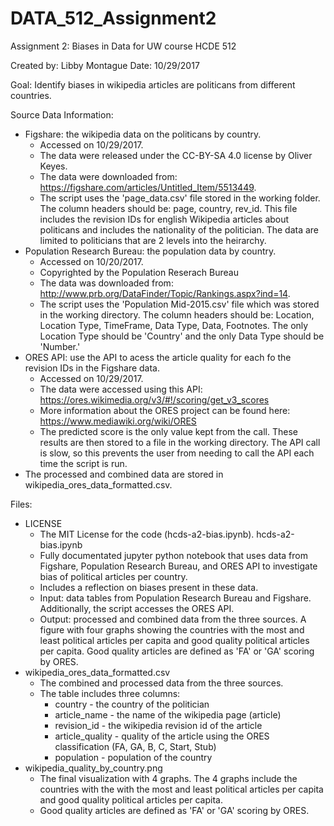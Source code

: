 # DATA_512_Assignment2
Assignment 2: Biases in Data for UW course HCDE 512

Created by: Libby Montague
Date: 10/29/2017

Goal: Identify biases in wikipedia articles are politicans from different countries. 

Source Data Information:
- Figshare: the wikipedia data on the politicans by country. 
    - Accessed on 10/29/2017.  
    - The data were released under the CC-BY-SA 4.0 license by Oliver Keyes. 
    - The data were downloaded from: https://figshare.com/articles/Untitled_Item/5513449. 
    - The script uses the 'page_data.csv' file stored in the working folder. The column headers should be: page, country, rev_id. This file includes the revision IDs for english Wikipedia articles about politicans and includes the nationality of the politician. The data are limited to politicians that are 2 levels into the heirarchy. 
- Population Research Bureau: the population data by country. 
    - Accessed on 10/20/2017. 
    - Copyrighted by the Population Reserach Bureau
    - The data was downloaded from: http://www.prb.org/DataFinder/Topic/Rankings.aspx?ind=14. 
    - The script uses the 'Population Mid-2015.csv' file which was stored in the working directory. The column headers should be: Location, Location Type, TimeFrame, Data Type, Data, Footnotes. The only Location Type should be 'Country' and the only Data Type should be 'Number.'
- ORES API: use the API to acess the article quality for each fo the revision IDs in the Figshare data. 
    - Accessed on 10/29/2017. 
    - The data were accessed using this API: https://ores.wikimedia.org/v3/#!/scoring/get_v3_scores
    - More information about the ORES project can be found here: https://www.mediawiki.org/wiki/ORES
    - The predicted score is the only value kept from the call. These results are then stored to a file in the working directory. The API call is slow, so this prevents the user from needing to call the API each time the script is run. 
- The processed and combined data are stored in wikipedia_ores_data_formatted.csv. 

Files:
- LICENSE 
  - The MIT License for the code (hcds-a2-bias.ipynb). 
hcds-a2-bias.ipynb
  - Fully documentated jupyter python notebook that uses data from Figshare, Population Research Bureau, and ORES API to investigate bias of political articles per country. 
  - Includes a reflection on biases present in these data. 
  - Input: data tables from Population Research Bureau and Figshare. Additionally, the script accesses the ORES API. 
  - Output: processed and combined data from the three sources. A figure with four graphs showing the countries with the most and least political articles per capita and good quality political articles per capita. Good quality articles are defined as 'FA' or 'GA' scoring by ORES.
- wikipedia_ores_data_formatted.csv
  - The combined and processed data from the three sources. 
  - The table includes three columns: 
    - country - the country of the politician 
    - article_name - the name of the wikipedia page (article)
    - revision_id - the wikipedia revision id of the article
    - article_quality - quality of the article using the ORES classification (FA, GA, B, C, Start, Stub)
    - population - population of the country
- wikipedia_quality_by_country.png
    - The final visualization with 4 graphs. The 4 graphs include the countries with the with the most and least political articles per capita and good quality political articles per capita. 
    - Good quality articles are defined as 'FA' or 'GA' scoring by ORES.
